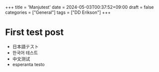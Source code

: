 +++
title = 'Manjutest'
date = 2024-05-03T00:37:52+09:00
draft = false
categories = ["General"]
tags = ["DD Erikson"]
+++
# First test post

* 日本語テスト
* 한국어 테스트
* 中文测试
* esperanta testo
